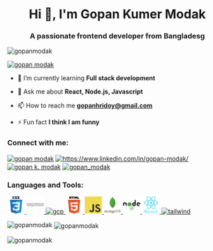 <h1 align="center">Hi 👋, I'm Gopan Kumer Modak</h1>
<h3 align="center">A passionate frontend developer from Bangladesg</h3>

<p align="left"> <img src="https://komarev.com/ghpvc/?username=gopanmodak&label=Profile%20views&color=0e75b6&style=flat" alt="gopanmodak" /> </p>

<p align="left"> <a href="https://twitter.com/gopan modak" target="blank"><img src="https://img.shields.io/twitter/follow/gopan modak?logo=twitter&style=for-the-badge" alt="gopan modak" /></a> </p>

- 🌱 I’m currently learning **Full stack development**

- 💬 Ask me about **React, Node.js, Javascript**

- 📫 How to reach me **gopanhridoy@gmail.com**

- ⚡ Fun fact **I think I am funny**

<h3 align="left">Connect with me:</h3>
<p align="left">
<a href="https://twitter.com/gopan modak" target="blank"><img align="center" src="https://raw.githubusercontent.com/rahuldkjain/github-profile-readme-generator/master/src/images/icons/Social/twitter.svg" alt="gopan modak" height="30" width="40" /></a>
<a href="https://linkedin.com/in/https://www.linkedin.com/in/gopan-modak/" target="blank"><img align="center" src="https://raw.githubusercontent.com/rahuldkjain/github-profile-readme-generator/master/src/images/icons/Social/linked-in-alt.svg" alt="https://www.linkedin.com/in/gopan-modak/" height="30" width="40" /></a>
<a href="https://fb.com/gopan k. modak" target="blank"><img align="center" src="https://raw.githubusercontent.com/rahuldkjain/github-profile-readme-generator/master/src/images/icons/Social/facebook.svg" alt="gopan k. modak" height="30" width="40" /></a>
<a href="https://instagram.com/gopan_modak" target="blank"><img align="center" src="https://raw.githubusercontent.com/rahuldkjain/github-profile-readme-generator/master/src/images/icons/Social/instagram.svg" alt="gopan_modak" height="30" width="40" /></a>
</p>

<h3 align="left">Languages and Tools:</h3>
<p align="left"> <a href="https://www.w3schools.com/css/" target="_blank" rel="noreferrer"> <img src="https://raw.githubusercontent.com/devicons/devicon/master/icons/css3/css3-original-wordmark.svg" alt="css3" width="40" height="40"/> </a> <a href="https://expressjs.com" target="_blank" rel="noreferrer"> <img src="https://raw.githubusercontent.com/devicons/devicon/master/icons/express/express-original-wordmark.svg" alt="express" width="40" height="40"/> </a> <a href="https://cloud.google.com" target="_blank" rel="noreferrer"> <img src="https://www.vectorlogo.zone/logos/google_cloud/google_cloud-icon.svg" alt="gcp" width="40" height="40"/> </a> <a href="https://www.w3.org/html/" target="_blank" rel="noreferrer"> <img src="https://raw.githubusercontent.com/devicons/devicon/master/icons/html5/html5-original-wordmark.svg" alt="html5" width="40" height="40"/> </a> <a href="https://developer.mozilla.org/en-US/docs/Web/JavaScript" target="_blank" rel="noreferrer"> <img src="https://raw.githubusercontent.com/devicons/devicon/master/icons/javascript/javascript-original.svg" alt="javascript" width="40" height="40"/> </a> <a href="https://www.mongodb.com/" target="_blank" rel="noreferrer"> <img src="https://raw.githubusercontent.com/devicons/devicon/master/icons/mongodb/mongodb-original-wordmark.svg" alt="mongodb" width="40" height="40"/> </a> <a href="https://nodejs.org" target="_blank" rel="noreferrer"> <img src="https://raw.githubusercontent.com/devicons/devicon/master/icons/nodejs/nodejs-original-wordmark.svg" alt="nodejs" width="40" height="40"/> </a> <a href="https://reactjs.org/" target="_blank" rel="noreferrer"> <img src="https://raw.githubusercontent.com/devicons/devicon/master/icons/react/react-original-wordmark.svg" alt="react" width="40" height="40"/> </a> <a href="https://tailwindcss.com/" target="_blank" rel="noreferrer"> <img src="https://www.vectorlogo.zone/logos/tailwindcss/tailwindcss-icon.svg" alt="tailwind" width="40" height="40"/> </a> </p>

<p><img align="left" src="https://github-readme-stats.vercel.app/api/top-langs?username=gopanmodak&show_icons=true&locale=en&layout=compact" alt="gopanmodak" /></p>

<p>&nbsp;<img align="center" src="https://github-readme-stats.vercel.app/api?username=gopanmodak&show_icons=true&locale=en" alt="gopanmodak" /></p>

<p><img align="center" src="https://github-readme-streak-stats.herokuapp.com/?user=gopanmodak&" alt="gopanmodak" /></p>

